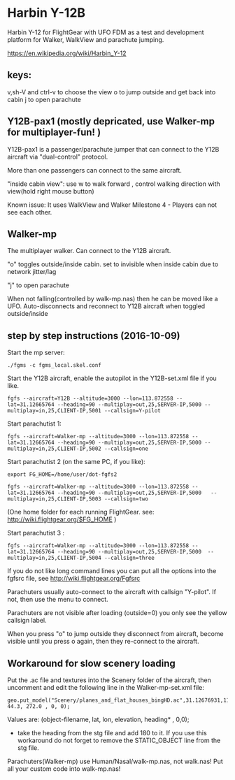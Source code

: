 # Harbin Y-12B

Harbin Y-12 for FlightGear with UFO FDM as a test and development platform for Walker, WalkView and parachute jumping.

https://en.wikipedia.org/wiki/Harbin_Y-12
 
## keys:
v,sh-V and ctrl-v to choose the view
o to jump outside and get back into cabin
j to open parachute

## Y12B-pax1 (mostly depricated, use Walker-mp for multiplayer-fun! )
Y12B-pax1 is a passenger/parachute jumper that can connect to the Y12B aircraft via "dual-control" protocol.

More than one passengers can connect to the same aircraft.

"inside cabin view": use w to walk forward , control walking direction with view(hold right mouse button)  

Known issue: It uses WalkView and Walker Milestone 4 - Players can not see each other.


## Walker-mp
The multiplayer walker. Can connect to the Y12B aircraft. 

"o" toggles outside/inside cabin. set to invisible when inside cabin due to network jitter/lag

"j" to open parachute

When not falling(controlled by walk-mp.nas) then he can be moved like a UFO.
Auto-disconnects and reconnect to Y12B aircraft when toggled outside/inside 

## step by step instructions (2016-10-09)

Start the mp server:

    ./fgms -c fgms_local.skel.conf

Start the Y12B aircraft, enable the autopilot in the Y12B-set.xml file if you like.

    fgfs --aircraft=Y12B --altitude=3000 --lon=113.872558 --lat=31.12665764 --heading=90 --multiplay=out,25,SERVER-IP,5000 --multiplay=in,25,CLIENT-IP,5001 --callsign=Y-pilot

Start parachutist 1:

    fgfs --aircraft=Walker-mp --altitude=3000 --lon=113.872558 --lat=31.12665764 --heading=90 --multiplay=out,25,SERVER-IP,5000 --multiplay=in,25,CLIENT-IP,5002 --callsign=one

Start parachutist 2 (on the same PC, if you like):

    export FG_HOME=/home/user/dot-fgfs2
    
    fgfs --aircraft=Walker-mp --altitude=3000 --lon=113.872558 --lat=31.12665764 --heading=90 --multiplay=out,25,SERVER-IP,5000   --multiplay=in,25,CLIENT-IP,5003 --callsign=two


(One home folder for each running FlightGear.
see: http://wiki.flightgear.org/$FG_HOME  )


Start parachutist 3 :

    fgfs --aircraft=Walker-mp --altitude=3000 --lon=113.872558 --lat=31.12665764 --heading=90 --multiplay=out,25,SERVER-IP,5000  --multiplay=in,25,CLIENT-IP,5004 --callsign=three


If you do not like long command lines you can put all the options into the fgfsrc file, see http://wiki.flightgear.org/Fgfsrc

Parachuters usually auto-connect to the aircraft with callsign "Y-pilot". If not, then use the menu to connect.

Parachuters are not visible after loading (outside=0) you only see the yellow callsign label.

When you press "o" to jump outside they disconnect from aircraft, become visible until you press o again,
then they re-connect to the aircraft.

## Workaround for slow scenery loading
Put the .ac file and textures into the Scenery folder of the aircraft, then uncomment and edit the following line in the Walker-mp-set.xml file:

    geo.put_model("Scenery/planes_and_flat_houses_bingHD.ac",31.12676931,113.90421222,  44.3, 272.0 , 0, 0);	
    
    
Values are: (object-filename, lat, lon, elevation, heading* , 0,0);

* take the heading from the stg file and add 180 to it. If you use this workaround do not forget to remove the STATIC_OBJECT line from the stg file.
    

Parachuters(Walker-mp) use Human/Nasal/walk-mp.nas, not walk.nas! Put all your custom code into walk-mp.nas!







